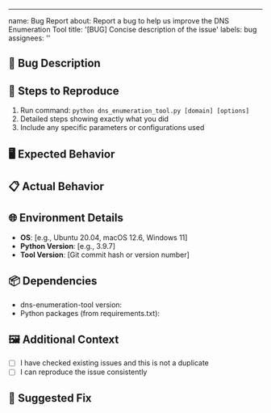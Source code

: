 ---
name: Bug Report
about: Report a bug to help us improve the DNS Enumeration Tool
title: '[BUG] Concise description of the issue'
labels: bug
assignees: ''

## 🐞 Bug Description
<!-- A clear and concise description of what the bug is -->

## 🔬 Steps to Reproduce
1. Run command: `python dns_enumeration_tool.py [domain] [options]`
2. Detailed steps showing exactly what you did
3. Include any specific parameters or configurations used

## 🖥️ Expected Behavior
<!-- What should have happened instead? -->

## 📋 Actual Behavior
<!-- What actually happened? Include any error messages or screenshots -->

## 🌐 Environment Details
- **OS**: [e.g., Ubuntu 20.04, macOS 12.6, Windows 11]
- **Python Version**: [e.g., 3.9.7]
- **Tool Version**: [Git commit hash or version number]

## 📦 Dependencies
<!-- List any relevant dependencies or package versions -->
- dns-enumeration-tool version: 
- Python packages (from requirements.txt):

## 🖼️ Additional Context
<!-- Add any other context about the problem here -->
- [ ] I have checked existing issues and this is not a duplicate
- [ ] I can reproduce the issue consistently

## 📝 Suggested Fix
<!-- If you have ideas on how to fix the bug, share them here -->
